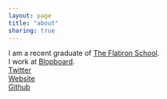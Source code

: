 ```yaml
---
layout: page
title: "about"
sharing: true
---
```


I am a recent graduate of <a href="http://www.flatironschool.com">The Flatiron School</a>. <br>
I work at <a href="http://www.blopboard.com">Blopboard</a>. <br>
<a href="http://www.twitter.com/ahimmelstoss">Twitter</a><br>
<a href="http://www.amandahimmelstoss.com">Website</a><br>
<a href="http://www.github.com/ahimmelstoss">Github</a><br>
